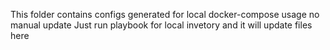 This folder contains configs generated for local docker-compose usage
no manual update
Just run playbook for local invetory and it will update files here